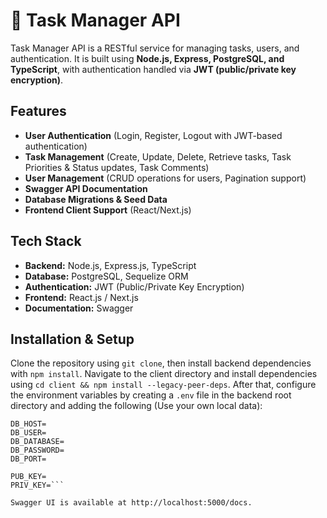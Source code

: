 # 📝 Task Manager API

Task Manager API is a RESTful service for managing tasks, users, and authentication. It is built using **Node.js, Express, PostgreSQL, and TypeScript**, with authentication handled via **JWT (public/private key encryption)**.

## Features

- **User Authentication** (Login, Register, Logout with JWT-based authentication)
- **Task Management** (Create, Update, Delete, Retrieve tasks, Task Priorities & Status updates, Task Comments)
- **User Management** (CRUD operations for users, Pagination support)
- **Swagger API Documentation**
- **Database Migrations & Seed Data**
- **Frontend Client Support** (React/Next.js)

## Tech Stack

- **Backend:** Node.js, Express.js, TypeScript
- **Database:** PostgreSQL, Sequelize ORM
- **Authentication:** JWT (Public/Private Key Encryption)
- **Frontend:** React.js / Next.js
- **Documentation:** Swagger

## Installation & Setup

Clone the repository using `git clone`, then install backend dependencies with `npm install`. Navigate to the client directory and install dependencies using `cd client && npm install --legacy-peer-deps`. After that, configure the environment variables by creating a `.env` file in the backend root directory and adding the following (Use your own local data):

```env
DB_HOST=
DB_USER=
DB_DATABASE=
DB_PASSWORD=
DB_PORT=

PUB_KEY=
PRIV_KEY=```

Swagger UI is available at http://localhost:5000/docs.